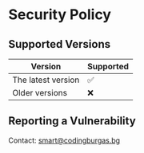 # Security Policy

## Supported Versions

| Version | Supported          |
| ------- | ------------------ |
| The latest version   | :white_check_mark: |
| Older versions  | :x: |

## Reporting a Vulnerability

Contact: smart@codingburgas.bg
